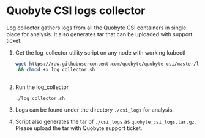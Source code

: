 # Quobyte CSI logs collector

Log collector gathers logs from all the Quobyte CSI containers in single place for analysis.
 It also generates tar that can be uploaded with support ticket.  

1. Get the log_collector utility script on any node with working kubectl

    ```bash
    wget https://raw.githubusercontent.com/quobyte/quobyte-csi/master/log_collector.sh \
     && chmod +x log_collector.sh
     
    ```

2. Run the log_collector

    ```bash
    ./log_collector.sh
    ```

3. Logs can be found under the directory `./csi_logs` for analysis.

4. Script also generates the tar of `./csi_logs` as `quobyte_csi_logs.tar.gz`.
 Please upload the tar with Quobyte support ticket.
